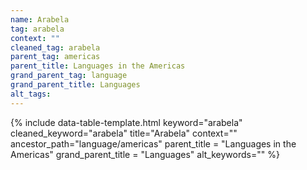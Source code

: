 ```yaml
---
name: Arabela
tag: arabela
context: ""
cleaned_tag: arabela
parent_tag: americas
parent_title: Languages in the Americas
grand_parent_tag: language
grand_parent_title: Languages
alt_tags: 
---
```


{% include data-table-template.html 
  keyword="arabela" 
  cleaned_keyword="arabela" 
  title="Arabela"
  context=""
  ancestor_path="language/americas" 
  parent_title = "Languages in the Americas"
  grand_parent_title = "Languages"
  alt_keywords=""
%}

